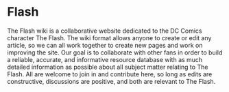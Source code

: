 # Flash

The Flash wiki is a collaborative website dedicated to the DC Comics character The Flash. The wiki format allows anyone to create or edit any article, so we can all work together to create new pages and work on improving the site. Our goal is to collaborate with other fans in order to build a reliable, accurate, and informative resource database with as much detailed information as possible about all subject matter relating to The Flash. All are welcome to join in and contribute here, so long as edits are constructive, discussions are positive, and both are relevant to The Flash.
